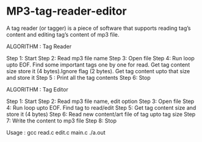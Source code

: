 # MP3-tag-reader-editor
A tag reader (or tagger) is a piece of software that supports reading tag’s content and editing tag’s content of mp3 file.

ALGORITHM : Tag Reader

Step 1: Start
Step 2: Read mp3 file name
Step 3: Open file
Step 4: Run loop upto EOF. Find some important tags one by one for read. Get tag content size store it (4 bytes).Ignore flag (2 bytes). Get tag content upto that size and store it 
Step 5 : Print all the tag contents 
Step 6: Stop

ALGORITHM : Tag Editor

Step 1: Start
Step 2: Read mp3 file name, edit option
Step 3: Open file
Step 4: Run loop upto EOF. Find tag to read/edit 
Step 5: Get tag content size and store it (4 bytes) 
Step 6: Read new content/art file of tag upto tag size
Step 7: Write the content to mp3 file
Step 8: Stop

Usage : gcc read.c edit.c main.c
        ./a.out
